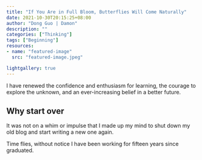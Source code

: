 ```yaml
---
title: "If You Are in Full Bloom, Butterflies Will Come Naturally"
date: 2021-10-30T20:15:25+08:00
author: "Dong Guo | Damon"
description: ""
categories: ["Thinking"]
tags: ["Beginning"]
resources:
- name: "featured-image"
  src: "featured-image.jpeg"

lightgallery: true
---
```


I have renewed the confidence and enthusiasm for learning, the courage to explore the unknown, and an ever-increasing belief in a better future.

<!--more-->

## Why start over

It was not on a whim or impulse that I made up my mind to shut down my old blog and start writing a new one again.



Time flies, without notice I have been working for fifteen years since graduated.
